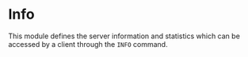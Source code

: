 # Info

This module defines the server information and statistics which can be accessed by a client through the `INFO` command.
